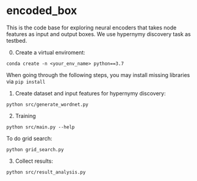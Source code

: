 # encoded_box

This is the code base for exploring neural encoders that takes node features as input and output boxes. We use hypernymy discovery task as testbed. 

0. Create a virtual enviroment:

`conda create -n <your_env_name> python==3.7`

When going through the following steps, you may install missing libraries via `pip install`

1. Create dataset and input features for hypernymy discovery:

`python src/generate_wordnet.py`

2. Training

`python src/main.py --help`

To do grid search: 

`python grid_search.py`

3. Collect results:

`python src/result_analysis.py`

